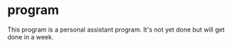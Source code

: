 # program
This program is a personal assistant program. It's not yet done but will get done in a week. 
